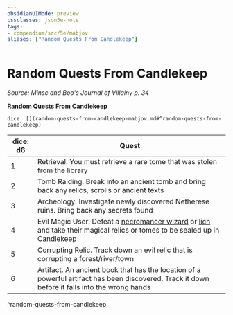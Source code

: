 ```yaml
---
obsidianUIMode: preview
cssclasses: json5e-note
tags:
- compendium/src/5e/mabjov
aliases: ["Random Quests From Candlekeep"]
---
```

# Random Quests From Candlekeep
*Source: Minsc and Boo's Journal of Villainy p. 34* 

**Random Quests From Candlekeep**

`dice: [](random-quests-from-candlekeep-mabjov.md#^random-quests-from-candlekeep)`

| dice: d6 | Quest |
|----------|-------|
| 1 | Retrieval. You must retrieve a rare tome that was stolen from the library |
| 2 | Tomb Raiding. Break into an ancient tomb and bring back any relics, scrolls or ancient texts |
| 3 | Archeology. Investigate newly discovered Netherese ruins. Bring back any secrets found |
| 4 | Evil Magic User. Defeat a [necromancer wizard](2-Mechanics/CLI/bestiary/humanoid/necromancer-wizard-mpmm.md) or [lich](2-Mechanics/CLI/bestiary/undead/lich.md) and take their magical relics or tomes to be sealed up in Candlekeep |
| 5 | Corrupting Relic. Track down an evil relic that is corrupting a forest/river/town |
| 6 | Artifact. An ancient book that has the location of a powerful artifact has been discovered. Track it down before it falls into the wrong hands |
^random-quests-from-candlekeep